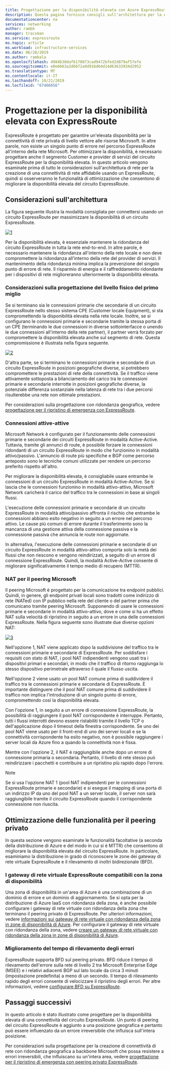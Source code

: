 ```yaml
---
title: Progettazione per la disponibilità elevata con Azure ExpressRoute | Microsoft Docs
description: Questa pagina fornisce consigli sull'architettura per la disponibilità elevata durante l'uso di Azure ExpressRoute.
documentationcenter: na
services: networking
author: rambk
manager: tracsman
ms.service: expressroute
ms.topic: article
ms.workload: infrastructure-services
ms.date: 06/28/2019
ms.author: rambala
ms.openlocfilehash: 4984b30daf6170873cad9472bfed2d879af57efe
ms.sourcegitcommit: e0e6663a2d6672a9d916d64d14d63633934d2952
ms.translationtype: MT
ms.contentlocale: it-IT
ms.lasthandoff: 10/21/2019
ms.locfileid: "67466656"
---
```

# <a name="designing-for-high-availability-with-expressroute"></a>Progettazione per la disponibilità elevata con ExpressRoute

ExpressRoute è progettato per garantire un'elevata disponibilità per la connettività di rete privata di livello vettore alle risorse Microsoft. In altre parole, non esiste un singolo punto di errore nel percorso ExpressRoute all'interno della rete Microsoft. Per ottimizzare la disponibilità, è necessario progettare anche il segmento Customer e provider di servizi del circuito ExpressRoute per la disponibilità elevata. In questo articolo vengono esaminate prima di tutto le considerazioni sull'architettura di rete per la creazione di una connettività di rete affidabile usando un ExpressRoute, quindi si osserveranno le funzionalità di ottimizzazione che consentono di migliorare la disponibilità elevata del circuito ExpressRoute.


## <a name="architecture-considerations"></a>Considerazioni sull'architettura

La figura seguente illustra la modalità consigliata per connettersi usando un circuito ExpressRoute per massimizzare la disponibilità di un circuito ExpressRoute.

 [![1]][1]

Per la disponibilità elevata, è essenziale mantenere la ridondanza del circuito ExpressRoute in tutta la rete end-to-end. In altre parole, è necessario mantenere la ridondanza all'interno della rete locale e non deve compromettere la ridondanza all'interno della rete del provider di servizi. Il mantenimento della ridondanza minima implica la prevenzione del singolo punto di errore di rete. Il risparmio di energia e il raffreddamento ridondante per i dispositivi di rete miglioreranno ulteriormente la disponibilità elevata.

### <a name="first-mile-physical-layer-design-considerations"></a>Considerazioni sulla progettazione del livello fisico del primo miglio

 Se si terminano sia le connessioni primarie che secondarie di un circuito ExpressRoute nello stesso sistema CPE (Customer locale Equipment), si sta compromettendo la disponibilità elevata nella rete locale. Inoltre, se si configurano le connessioni primarie e secondarie tramite la stessa porta di un CPE (terminando le due connessioni in diverse sottointerfacce o unendo le due connessioni all'interno della rete partner), il partner verrà forzato per compromettere la disponibilità elevata anche sul segmento di rete. Questa compromissione è illustrata nella figura seguente.

[![2]][2]

D'altra parte, se si terminano le connessioni primarie e secondarie di un circuito ExpressRoute in posizioni geografiche diverse, si potrebbero compromettere le prestazioni di rete della connettività. Se il traffico viene attivamente sottoposta a bilanciamento del carico tra le connessioni primarie e secondarie interrotte in posizioni geografiche diverse, la potenziale differenza sostanziale nella latenza di rete tra i due percorsi risulterebbe una rete non ottimale prestazioni. 

Per considerazioni sulla progettazione con ridondanza geografica, vedere [progettazione per il ripristino di emergenza con ExpressRoute][DR].

### <a name="active-active-connections"></a>Connessioni attive-attive

Microsoft Network è configurato per il funzionamento delle connessioni primarie e secondarie dei circuiti ExpressRoute in modalità Active-Active. Tuttavia, tramite gli annunci di route, è possibile forzare le connessioni ridondanti di un circuito ExpressRoute in modo che funzionino in modalità attivo/passivo. L'annuncio di route più specifiche e BGP come percorso anteposto sono le tecniche comuni utilizzate per rendere un percorso preferito rispetto all'altro.

Per migliorare la disponibilità elevata, è consigliabile usare entrambe le connessioni di un circuito ExpressRoute in modalità Active-Active. Se si lascia che le connessioni funzionino in modalità attivo-attivo, Microsoft Network caricherà il carico del traffico tra le connessioni in base ai singoli flussi.

L'esecuzione delle connessioni primarie e secondarie di un circuito ExpressRoute in modalità attivo/passivo affronta il rischio che entrambe le connessioni abbiano esito negativo in seguito a un errore nel percorso attivo. Le cause più comuni di errore durante il trasferimento sono la mancanza di una gestione attiva della connessione passiva e la connessione passiva che annuncia le route non aggiornate.

In alternativa, l'esecuzione delle connessioni primarie e secondarie di un circuito ExpressRoute in modalità attivo-attivo comporta solo la metà dei flussi che non riescono e vengono reindirizzati, a seguito di un errore di connessione ExpressRoute. Quindi, la modalità Active-Active consente di migliorare significativamente il tempo medio di recupero (MTTR).

### <a name="nat-for-microsoft-peering"></a>NAT per il peering Microsoft 

Il peering Microsoft è progettato per la comunicazione tra endpoint pubblici. Quindi, in genere, gli endpoint privati locali sono tradotti come indirizzo di rete (NATed) con IP pubblico nella rete del cliente o del partner prima che comunicano tramite peering Microsoft. Supponendo di usare le connessioni primarie e secondarie in modalità attivo-attivo, dove e come si ha un effetto NAT sulla velocità di ripristino in seguito a un errore in una delle connessioni ExpressRoute. Nella figura seguente sono illustrate due diverse opzioni NAT:

[![3]][3]

Nell'opzione 1, NAT viene applicato dopo la suddivisione del traffico tra le connessioni primarie e secondarie di ExpressRoute. Per soddisfare i requisiti con stato di NAT, i pool NAT indipendenti vengono usati tra i dispositivi primari e secondari, in modo che il traffico di ritorno raggiunga lo stesso dispositivo perimetrale attraverso il quale il flusso uscita.

Nell'opzione 2 viene usato un pool NAT comune prima di suddividere il traffico tra le connessioni primarie e secondarie di ExpressRoute. È importante distinguere che il pool NAT comune prima di suddividere il traffico non implica l'introduzione di un singolo punto di errore, compromettendo così la disponibilità elevata.

Con l'opzione 1, in seguito a un errore di connessione ExpressRoute, la possibilità di raggiungere il pool NAT corrispondente è interruppe. Pertanto, tutti i flussi interrotti devono essere ristabiliti tramite il livello TCP o dell'applicazione dopo il timeout della finestra corrispondente. Se uno dei pool NAT viene usato per il front-end di uno dei server locali e se la connettività corrispondente ha esito negativo, non è possibile raggiungere i server locali da Azure fino a quando la connettività non è fissa.

Mentre con l'opzione 2, il NAT è raggiungibile anche dopo un errore di connessione primaria o secondaria. Pertanto, il livello di rete stesso può reindirizzare i pacchetti e contribuire a un ripristino più rapido dopo l'errore. 

> [!NOTE]
> Se si usa l'opzione NAT 1 (pool NAT indipendenti per le connessioni ExpressRoute primarie e secondarie) e si esegue il mapping di una porta di un indirizzo IP da uno del pool NAT a un server locale, il server non sarà raggiungibile tramite il circuito ExpressRoute quando il corrispondente connessione non riuscita.
> 

## <a name="fine-tuning-features-for-private-peering"></a>Ottimizzazione delle funzionalità per il peering privato

In questa sezione vengono esaminate le funzionalità facoltative (a seconda della distribuzione di Azure e del modo in cui si è MTTR) che consentono di migliorare la disponibilità elevata del circuito ExpressRoute. In particolare, esaminiamo la distribuzione in grado di riconoscere le zone dei gateway di rete virtuale ExpressRoute e il rilevamento di inoltri bidirezionale (BFD).

### <a name="availability-zone-aware-expressroute-virtual-network-gateways"></a>I gateway di rete virtuale ExpressRoute compatibili con la zona di disponibilità

Una zona di disponibilità in un'area di Azure è una combinazione di un dominio di errore e un dominio di aggiornamento. Se si opta per la distribuzione di Azure IaaS con ridondanza della zona, è anche possibile configurare i gateway di rete virtuale con ridondanza della zona che terminano il peering privato di ExpressRoute. Per ulteriori informazioni, vedere [informazioni sui gateway di rete virtuale con ridondanza della zona in zone di disponibilità di Azure][zone redundant vgw]. Per configurare il gateway di rete virtuale con ridondanza della zona, vedere [creare un gateway di rete virtuale con ridondanza della zona in zone di disponibilità di Azure][conf zone redundant vgw].

### <a name="improving-failure-detection-time"></a>Miglioramento del tempo di rilevamento degli errori

ExpressRoute supporta BFD sul peering privato. BFD riduce il tempo di rilevamento dell'errore sulla rete di livello 2 tra Microsoft Enterprise Edge (MSEE) e i relativi adiacenti BGP sul lato locale da circa 3 minuti (impostazione predefinita) a meno di un secondo. Il tempo di rilevamento rapido degli errori consente di velocizzare il ripristino degli errori. Per altre informazioni, vedere [configurare BFD su ExpressRoute][BFD].

## <a name="next-steps"></a>Passaggi successivi

In questo articolo è stato illustrato come progettare per la disponibilità elevata di una connettività del circuito ExpressRoute. Un punto di peering del circuito ExpressRoute è aggiunto a una posizione geografica e pertanto può essere influenzato da un errore irreversibile che influisca sull'intera posizione. 

Per considerazioni sulla progettazione per la creazione di connettività di rete con ridondanza geografica a backbone Microsoft che possa resistere a errori irreversibili, che influiscano su un'intera area, vedere [progettazione per il ripristino di emergenza con peering privato ExpressRoute][DR].

<!--Image References-->
[1]: ./media/designing-for-high-availability-with-expressroute/exr-reco.png "metodo consigliato per la connessione tramite ExpressRoute"
[2]: ./media/designing-for-high-availability-with-expressroute/suboptimal-lastmile-connectivity.png "connettività Last Mile non ottimale"
[3]: ./media/designing-for-high-availability-with-expressroute/nat-options.png "opzioni NAT"


<!--Link References-->
[zone redundant vgw]: https://docs.microsoft.com/azure/vpn-gateway/about-zone-redundant-vnet-gateways
[conf zone redundant vgw]: https://docs.microsoft.com/azure/vpn-gateway/create-zone-redundant-vnet-gateway
[Configure Global Reach]: https://docs.microsoft.com/azure/expressroute/expressroute-howto-set-global-reach
[BFD]: https://docs.microsoft.com/azure/expressroute/expressroute-bfd
[DR]: https://docs.microsoft.com/azure/expressroute/designing-for-disaster-recovery-with-expressroute-privatepeering




